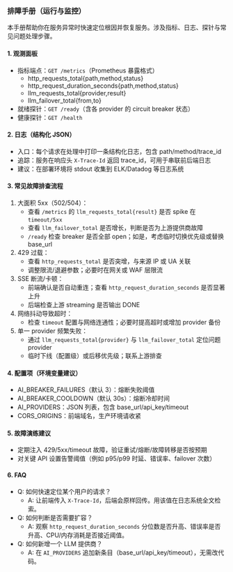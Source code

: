 ### 排障手册（运行与监控）

本手册帮助你在服务异常时快速定位根因并恢复服务。涉及指标、日志、探针与常见问题处理步骤。

#### 1. 观测面板
- 指标端点：`GET /metrics`（Prometheus 暴露格式）
  - http_requests_total{path,method,status}
  - http_request_duration_seconds{path,method,status}
  - llm_requests_total{provider,result}
  - llm_failover_total{from,to}
- 就绪探针：`GET /ready`（含各 provider 的 circuit breaker 状态）
- 健康探针：`GET /health`

#### 2. 日志（结构化 JSON）
- 入口：每个请求在处理中打印一条结构化日志，包含 path/method/trace_id
- 追踪：服务在响应头 `X-Trace-Id` 返回 trace_id，可用于串联前后端日志
- 建议：在部署环境将 stdout 收集到 ELK/Datadog 等日志系统

#### 3. 常见故障排查流程
1) 大面积 5xx（502/504）：
   - 查看 `/metrics` 的 `llm_requests_total{result}` 是否 spike 在 `timeout/5xx`
   - 查看 `llm_failover_total` 是否增长，判断是否为上游提供商故障
   - `/ready` 检查 breaker 是否全部 open；如是，考虑临时切换优先级或替换 base_url
2) 429 过载：
   - 查看 `http_requests_total` 是否突增，与来源 IP 或 UA 关联
   - 调整限流/退避参数；必要时在网关或 WAF 层限流
3) SSE 断流/卡顿：
   - 前端确认是否自动重连；查看 `http_request_duration_seconds` 是否显著上升
   - 后端检查上游 streaming 是否输出 DONE
4) 网络抖动导致超时：
   - 检查 `timeout` 配置与网络连通性；必要时提高超时或增加 provider 备份
5) 单一 provider 频繁失败：
   - 通过 `llm_requests_total{provider}` 与 `llm_failover_total` 定位问题 provider
   - 临时下线（配置级）或后移优先级；联系上游排查

#### 4. 配置项（环境变量建议）
- AI_BREAKER_FAILURES（默认 3）：熔断失败阈值
- AI_BREAKER_COOLDOWN（默认 30s）：熔断冷却时间
- AI_PROVIDERS：JSON 列表，包含 base_url/api_key/timeout
- CORS_ORIGINS：前端域名，生产环境请收紧

#### 5. 故障演练建议
- 定期注入 429/5xx/timeout 故障，验证重试/熔断/故障转移是否按预期
- 对关键 API 设置告警阈值（例如 p95/p99 时延、错误率、failover 次数）

#### 6. FAQ
- Q: 如何快速定位某个用户的请求？
  - A: 让前端传入 `X-Trace-Id`，后端会原样回传。用该值在日志系统全文检索。
- Q: 如何判断是否需要扩容？
  - A: 观察 `http_request_duration_seconds` 分位数是否升高、错误率是否升高、CPU/内存消耗是否接近阈值。
- Q: 如何新增一个 LLM 提供商？
  - A: 在 `AI_PROVIDERS` 追加新条目（base_url/api_key/timeout），无需改代码。

